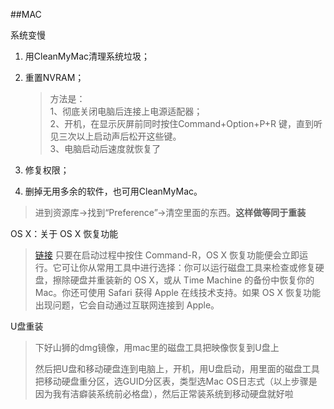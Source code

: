##MAC

系统变慢

1.	用CleanMyMac清理系统垃圾；

2.	重置NVRAM；

	> 方法是：  
	> 1、彻底关闭电脑后连接上电源适配器；  
	> 2、开机，在显示灰屏前同时按住Command+Option+P+R 键，直到听见三次以上启动声后松开这些键。  
	> 3、电脑启动后速度就恢复了

3.	修复权限；

4.	删掉无用多余的软件，也可用CleanMyMac。

> 进到资源库→找到“Preference”→清空里面的东西。**这样做等同于重装**

OS X：关于 OS X 恢复功能

> [链接](http://www.apple.com/cn/osx/recovery/) 只要在启动过程中按住 Command-R，OS X 恢复功能便会立即运行。它可让你从常用工具中进行选择：你可以运行磁盘工具来检查或修复硬盘，擦除硬盘并重装新的 OS X，或从 Time Machine 的备份中恢复你的 Mac。你还可使用 Safari 获得 Apple 在线技术支持。如果 OS X 恢复功能出现问题，它会自动通过互联网连接到 Apple。

U盘重装

> 下好山狮的dmg镜像，用mac里的磁盘工具把映像恢复到U盘上
>
> 然后把U盘和移动硬盘连到电脑上，开机，用U盘启动，用里面的磁盘工具把移动硬盘重分区，选GUID分区表，类型选Mac OS日志式（以上步骤是因为我有洁癖装系统前必格盘），然后正常装系统到移动硬盘就好啦
